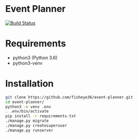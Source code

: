# Event Planner

[![Build Status](https://travis-ci.org/enterprise-python/event-planner.svg?branch=develop)](https://travis-ci.org/enterprise-python/event-planner)

# Requirements

* python3 (Python 3.6)
* python3-venv

# Installation

```bash
git clone https://github.com/fisheye36/event-planner.git
cd event-planner/
python3 -m venv .env
. .env/bin/activate
pip install -r requirements.txt
./manage.py migrate
./manage.py createsuperuser
./manage.py runserver
```
